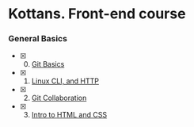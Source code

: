 # Kottans. Front-end course

### General Basics
- [x] 0. [Git Basics](task_git_basics)
- [x] 1. [Linux CLI, and HTTP](task_linux_cli)
- [x] 2. [Git Collaboration](task_git_collaboration)
- [x] 3. [Intro to HTML and CSS](task_html_css_intro)
